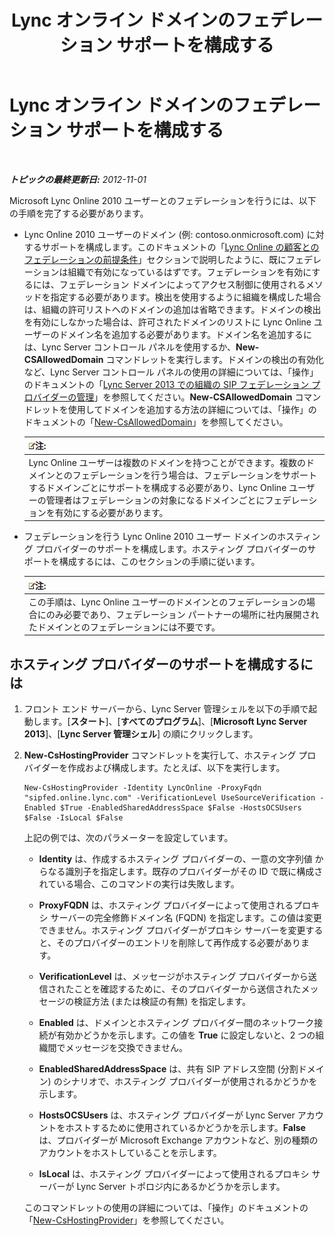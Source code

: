 ﻿---
title: Lync オンライン ドメインのフェデレーション サポートを構成する
TOCTitle: Lync オンライン ドメインのフェデレーション サポートを構成する
ms:assetid: 19d5d5be-cd7f-47b8-b6c5-651a3191def7
ms:mtpsurl: https://technet.microsoft.com/ja-jp/library/Hh202166(v=OCS.15)
ms:contentKeyID: 48271418
ms.date: 05/19/2016
mtps_version: v=OCS.15
ms.translationtype: HT
---

# Lync オンライン ドメインのフェデレーション サポートを構成する

 

_**トピックの最終更新日:** 2012-11-01_

Microsoft Lync Online 2010 ユーザーとのフェデレーションを行うには、以下の手順を完了する必要があります。

  - Lync Online 2010 ユーザーのドメイン (例: contoso.onmicrosoft.com) に対するサポートを構成します。このドキュメントの「[Lync Online の顧客とのフェデレーションの前提条件](lync-server-2013-prerequisites-for-federating-with-a-lync-online-customer.md)」セクションで説明したように、既にフェデレーションは組織で有効になっているはずです。フェデレーションを有効にするには、フェデレーション ドメインによってアクセス制御に使用されるメソッドを指定する必要があります。検出を使用するように組織を構成した場合は、組織の許可リストへのドメインの追加は省略できます。ドメインの検出を有効にしなかった場合は、許可されたドメインのリストに Lync Online ユーザーのドメイン名を追加する必要があります。ドメイン名を追加するには、Lync Server コントロール パネルを使用するか、**New-CSAllowedDomain** コマンドレットを実行します。ドメインの検出の有効化など、Lync Server コントロール パネルの使用の詳細については、「操作」のドキュメントの「[Lync Server 2013 での組織の SIP フェデレーション プロバイダーの管理](lync-server-2013-manage-sip-federated-providers-for-your-organization.md)」を参照してください。**New-CSAllowedDomain** コマンドレットを使用してドメインを追加する方法の詳細については、「操作」のドキュメントの「[New-CsAllowedDomain](https://docs.microsoft.com/en-us/powershell/module/skype/New-CsAllowedDomain)」を参照してください。
    
    <table>
    <thead>
    <tr class="header">
    <th><img src="images/Gg412781.note(OCS.15).gif" title="note" alt="note" />注:</th>
    </tr>
    </thead>
    <tbody>
    <tr class="odd">
    <td>Lync Online ユーザーは複数のドメインを持つことができます。複数のドメインとのフェデレーションを行う場合は、フェデレーションをサポートするドメインごとにサポートを構成する必要があり、Lync Online ユーザーの管理者はフェデレーションの対象になるドメインごとにフェデレーションを有効にする必要があります。</td>
    </tr>
    </tbody>
    </table>


  - フェデレーションを行う Lync Online 2010 ユーザー ドメインのホスティング プロバイダーのサポートを構成します。ホスティング プロバイダーのサポートを構成するには、このセクションの手順に従います。
    
    <table>
    <thead>
    <tr class="header">
    <th><img src="images/Gg412781.note(OCS.15).gif" title="note" alt="note" />注:</th>
    </tr>
    </thead>
    <tbody>
    <tr class="odd">
    <td>この手順は、Lync Online ユーザーのドメインとのフェデレーションの場合にのみ必要であり、フェデレーション パートナーの場所に社内展開されたドメインとのフェデレーションには不要です。</td>
    </tr>
    </tbody>
    </table>


## ホスティング プロバイダーのサポートを構成するには

1.  フロント エンド サーバーから、Lync Server 管理シェルを以下の手順で起動します。\[**スタート**\]、\[**すべてのプログラム**\]、\[**Microsoft Lync Server 2013**\]、\[**Lync Server 管理シェル**\] の順にクリックします。

2.  **New-CsHostingProvider** コマンドレットを実行して、ホスティング プロバイダーを作成および構成します。たとえば、以下を実行します。
    
        New-CsHostingProvider -Identity LyncOnline -ProxyFqdn "sipfed.online.lync.com" -VerificationLevel UseSourceVerification -Enabled $True -EnabledSharedAddressSpace $False -HostsOCSUsers $False -IsLocal $False
    
    上記の例では、次のパラメーターを設定しています。
    
      - **Identity** は、作成するホスティング プロバイダーの、一意の文字列値 からなる識別子を指定します。既存のプロバイダーがその ID で既に構成されている場合、このコマンドの実行は失敗します。
    
      - **ProxyFQDN** は、ホスティング プロバイダーによって使用されるプロキシ サーバーの完全修飾ドメイン名 (FQDN) を指定します。この値は変更できません。ホスティング プロバイダーがプロキシ サーバーを変更すると、そのプロバイダーのエントリを削除して再作成する必要があります。
    
      - **VerificationLevel** は、メッセージがホスティング プロバイダーから送信されたことを確認するために、そのプロバイダーから送信されたメッセージの検証方法 (または検証の有無) を指定します。
    
      - **Enabled** は、ドメインとホスティング プロバイダー間のネットワーク接続が有効かどうかを示します。この値を **True** に設定しないと、2 つの組織間でメッセージを交換できません。
    
      - **EnabledSharedAddressSpace** は、共有 SIP アドレス空間 (分割ドメイン) のシナリオで、ホスティング プロバイダーが使用されるかどうかを示します。
    
      - **HostsOCSUsers** は、ホスティング プロバイダーが Lync Server アカウントをホストするために使用されているかどうかを示します。**False** は、プロバイダーが Microsoft Exchange アカウントなど、別の種類のアカウントをホストしていることを示します。
    
      - **IsLocal** は、ホスティング プロバイダーによって使用されるプロキシ サーバーが Lync Server トポロジ内にあるかどうかを示します。
    
    このコマンドレットの使用の詳細については、「操作」のドキュメントの「[New-CsHostingProvider](https://docs.microsoft.com/en-us/powershell/module/skype/New-CsHostingProvider)」を参照してください。

